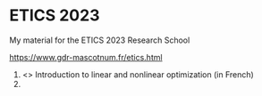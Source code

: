 # ETICS 2023
My material for the ETICS 2023 Research School

<https://www.gdr-mascotnum.fr/etics.html>

1. <> Introduction to linear and nonlinear optimization (in French)
2.
